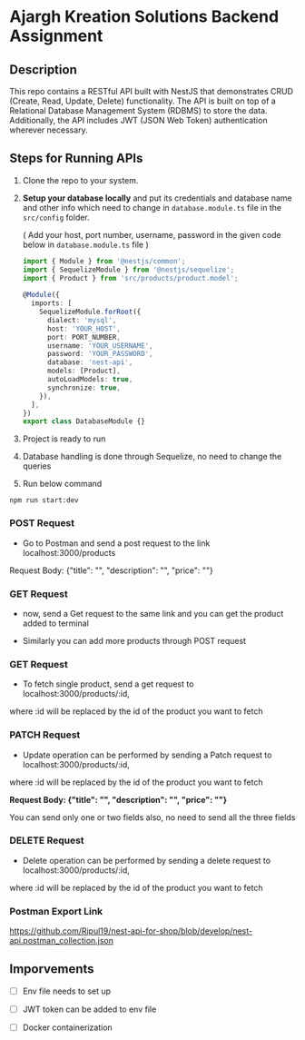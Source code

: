
# Ajargh Kreation Solutions Backend Assignment
 
## Description
 
This repo contains a RESTful API built with NestJS that demonstrates CRUD (Create, Read, Update, Delete) functionality. The API is built on top of a Relational Database Management System (RDBMS) to store the data. Additionally, the API includes JWT (JSON Web Token) authentication wherever necessary.
 
## Steps for Running APIs
 
1. Clone the repo to your system.
 
2. **Setup your database locally** and put its credentials and database name and other info which need to change in `database.module.ts` file in the `src/config` folder.
 
   ( Add your host, port number, username, password in the given code below in `database.module.ts` file )
   ```typescript
   import { Module } from '@nestjs/common';
   import { SequelizeModule } from '@nestjs/sequelize';
   import { Product } from 'src/products/product.model';
 
   @Module({
     imports: [
       SequelizeModule.forRoot({
         dialect: 'mysql',
         host: 'YOUR_HOST',
         port: PORT_NUMBER,
         username: 'YOUR_USERNAME',
         password: 'YOUR_PASSWORD',
         database: 'nest-api',
         models: [Product],
         autoLoadModels: true,
         synchronize: true,
       }),
     ],
   })
   export class DatabaseModule {}
   ```
 
4. Project is ready to run
 
5. Database handling is done through Sequelize, no need to change the queries
 
 
 
6. Run below command 
```
npm run start:dev
```
 
 
 
### POST Request
 
* Go to Postman and send a post request to the link localhost:3000/products
 
Request Body: {"title": "", "description": "", "price": ""}
 
### GET Request
 
 * now, send a Get request to the same link and you can get the product added to terminal
 
 
 
* Similarly you can add more products through POST request
 
 
 
### GET Request
 
* To fetch single product, send a get request to localhost:3000/products/:id,
 
where :id will be replaced by the id of the product you want to fetch
 
 
 
### PATCH Request
 
* Update operation can be performed by sending a Patch request to localhost:3000/products/:id,
 
where :id will be replaced by the id of the product you want to fetch
 
__Request Body: {"title": "", "description": "", "price": ""}__
 
You can send only one or two fields also, no need to send all the three fields
 
 
 
### DELETE Request
 
* Delete operation can be performed by sending a delete request to localhost:3000/products/:id,
 
where :id will be replaced by the id of the product you want to fetch
 
 ### Postman Export Link
 https://github.com/Ripul19/nest-api-for-shop/blob/develop/nest-api.postman_collection.json
 
 
 
## Imporvements
 
- [ ] Env file needs to set up
 
- [ ] JWT token can be added to env file
 
- [ ] Docker containerization
